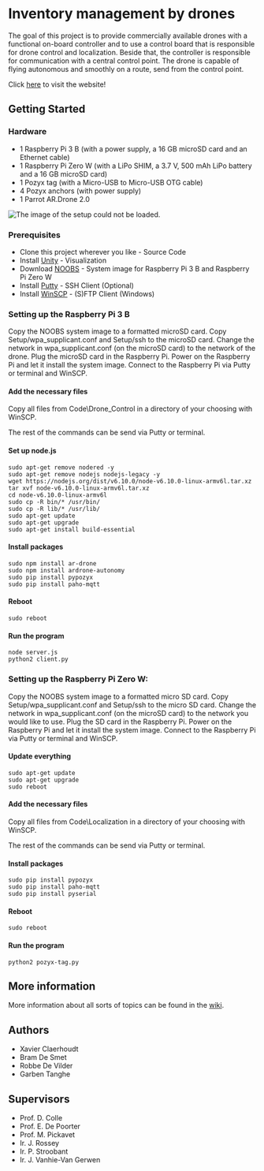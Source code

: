 # Inventory management by drones

The goal of this project is to provide commercially available drones with a functional on-board controller and to use a control board that is responsible for drone control and localization.
Beside that, the controller is responsible for communication with a central control point.
The drone is capable of flying autonomous and smoothly on a route, send from the control point.

Click [here](https://github.ugent.be/pages/gartangh/VOP_Voorraadbeheer) to visit the website!

## Getting Started

### Hardware

* 1 Raspberry Pi 3 B (with a power supply, a 16 GB microSD card and an Ethernet cable)
* 1 Raspberry Pi Zero W (with a LiPo SHIM, a 3.7 V, 500 mAh LiPo battery and a 16 GB microSD card)
* 1 Pozyx tag (with a Micro-USB to Micro-USB OTG cable)
* 4 Pozyx anchors (with power supply)
* 1 Parrot AR.Drone 2.0

![The image of the setup could not be loaded.](https://github.ugent.be/gartangh/VOP_Voorraadbeheer/blob/master/Report/images/Setup_Software.png)

### Prerequisites

* Clone this project wherever you like - Source Code
* Install [Unity](https://store.unity.com/) - Visualization
* Download [NOOBS](https://www.raspberrypi.org/downloads/noobs/) - System image for Raspberry Pi 3 B and Raspberry Pi Zero W
* Install [Putty](https://www.chiark.greenend.org.uk/~sgtatham/putty/latest.html) - SSH Client (Optional)
* Install [WinSCP](https://winscp.net/eng/download.php) - (S)FTP Client (Windows)

### Setting up the Raspberry Pi 3 B

Copy the NOOBS system image to a formatted microSD card.
Copy Setup/wpa_supplicant.conf and Setup/ssh to the microSD card.
Change the network in wpa_supplicant.conf (on the microSD card) to the network of the drone.
Plug the microSD card in the Raspberry Pi.
Power on the Raspberry Pi and let it install the system image.
Connect to the Raspberry Pi via Putty or terminal and WinSCP.

#### Add the necessary files

Copy all files from Code\Drone_Control in a directory of your choosing with WinSCP.

The rest of the commands can be send via Putty or terminal.

#### Set up node.js

```
sudo apt-get remove nodered -y
sudo apt-get remove nodejs nodejs-legacy -y
wget https://nodejs.org/dist/v6.10.0/node-v6.10.0-linux-armv6l.tar.xz
tar xvf node-v6.10.0-linux-armv6l.tar.xz
cd node-v6.10.0-linux-armv6l
sudo cp -R bin/* /usr/bin/
sudo cp -R lib/* /usr/lib/
sudo apt-get update
sudo apt-get upgrade
sudo apt-get install build-essential
```

#### Install packages

```
sudo npm install ar-drone
sudo npm install ardrone-autonomy
sudo pip install pypozyx
sudo pip install paho-mqtt
```

#### Reboot

```
sudo reboot
```

#### Run the program

```
node server.js
python2 client.py
```

### Setting up the Raspberry Pi Zero W:

Copy the NOOBS system image to a formatted micro SD card.
Copy Setup/wpa_supplicant.conf and Setup/ssh to the micro SD card.
Change the network in wpa_supplicant.conf (on the microSD card) to the network you would like to use.
Plug the SD card in the Raspberry Pi.
Power on the Raspberry Pi and let it install the system image.
Connect to the Raspberry Pi via Putty or terminal and WinSCP.

#### Update everything

```
sudo apt-get update
sudo apt-get upgrade
sudo reboot
```

#### Add the necessary files

Copy all files from Code\Localization in a directory of your choosing with WinSCP.

The rest of the commands can be send via Putty or terminal.

#### Install packages

```
sudo pip install pypozyx
sudo pip install paho-mqtt
sudo pip install pyserial
```

#### Reboot

```
sudo reboot
```

#### Run the program

```
python2 pozyx-tag.py 
```

## More information

More information about all sorts of topics can be found in the [wiki](https://github.ugent.be/gartangh/VOP_Voorraadbeheer/wiki).

## Authors

* Xavier Claerhoudt
* Bram De Smet
* Robbe De Vilder
* Garben Tanghe

## Supervisors

* Prof. D. Colle
* Prof. E. De Poorter
* Prof. M. Pickavet
* Ir. J. Rossey
* Ir. P. Stroobant
* Ir. J. Vanhie-Van Gerwen
